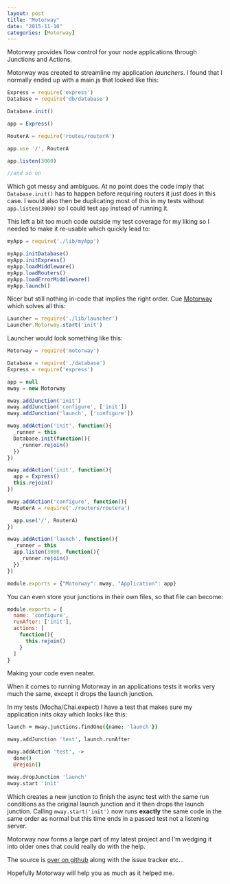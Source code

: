 ```yaml
---
layout: post
title: "Motorway"
date: "2015-11-10"
categories: [Motorway]
---
```

Motorway provides flow control for your node applications through Junctions and Actions.

Motorway was created to streamline my application _launchers_. I found that I normally ended up with a main.js that looked like this:

```javascript
Express = require('express')
Database = require('db/database')

Database.init()

app = Express()

RouterA = require('routes/routerA')

app.use '/', RouterA

app.listen(3000)

//and so on
```

Which got messy and ambiguos. At no point does the code imply that `Database.init()` has to happen before requiring routers it just does in this case. I would also then be duplicating most of this in my tests without `app.listen(3000)` so I could test `app` instead of running it.

This left a bit too much code outside my test coverage for my liking so I needed to make it re-usable which quickly lead to:

```javascript
myApp = require('./lib/myApp')

myApp.initDatabase()
myApp.initExpress()
myApp.loadMiddleware()
myApp.loadRouters()
myApp.loadErrorMiddleware()
myApp.launch()
```

Nicer but still nothing in-code that implies the right order. Cue [Motorway](https://github.com/Arcath/Motorway) which solves all this:

```javascript
Launcher = require('./lib/launcher')
Launcher.Motorway.start('init')
```

Launcher would look something like this:

```javascript
Motorway = require('motorway')

Database = require('./database')
Express = require('express')

app = null
mway = new Motorway

mway.addJunction('init')
mway.addJunction('configure', ['init'])
mway.addJunction('launch', ['configure'])

mway.addAction('init', function(){
  _runner = this
  Database.init(function(){
    _runner.rejoin()
  })
})

mway.addAction('init', function(){
  app = Express()
  this.rejoin()
})

mway.addAction('configure', function(){
  RouterA = require('./routers/routera')

  app.use('/', RouterA)
})

mway.addAction('launch', function(){
  _runner = this
  app.listen(3000, function(){
    _runner.rejoin()
  })
})

module.exports = {"Motorway": mway, "Application": app}
```

You can even store your junctions in their own files, so that file can become:

```javascript
module.exports = {
  name: 'configure',
  runAfter: ['init'],
  actions: [
    function(){
      this.rejoin()
    }
  ]
}
```

Making your code even neater.

When it comes to running Motorway in an applications tests it works very much the same, except it drops the launch junction.

In my tests (Mocha/Chai.expect) I have a test that makes sure my application inits okay which looks like this:

```coffee
launch = mway.junctions.findOne({name: 'launch'})

mway.addJunction 'test', launch.runAfter

mway.addAction 'test', ->
  done()
  @rejoin()

mway.dropJunction 'launch'
mway.start 'init'
```

Which creates a new junction to finish the async test with the same run conditions as the original launch junction and it then drops the launch junction. Calling `mway.start('init')` now runs __exactly__ the same code in the same order as normal but this time ends in a passed test not a listening server.

Motorway now forms a large part of my latest project and I'm wedging it into older ones that could really do with the help.

The source is [over on github](https://github.com/Arcath/Motorway) along with the issue tracker etc...

Hopefully Motorway will help you as much as it helped me.
